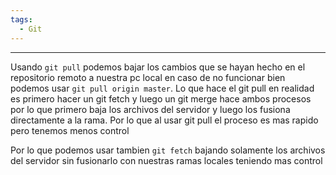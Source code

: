 ```yaml
---
tags:
  - Git
---
```

---
Usando `git pull` podemos bajar los cambios que se hayan hecho en el repositorio remoto a nuestra pc local
en caso de no funcionar bien podemos usar `git pull origin master`. Lo que hace el git pull en realidad es primero hacer un git fetch y luego un git merge hace ambos procesos por lo que primero baja los archivos del servidor y luego los fusiona directamente a la rama. Por lo que al usar git pull el proceso es mas rapido pero tenemos menos control

Por lo que podemos usar tambien `git fetch` bajando solamente los archivos del servidor sin fusionarlo con nuestras ramas locales teniendo mas control